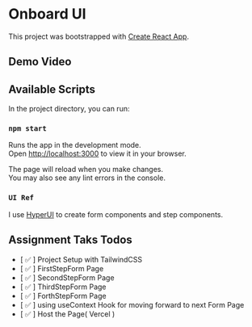 # Onboard UI

This project was bootstrapped with [Create React App](https://github.com/facebook/create-react-app).

## Demo Video

## Available Scripts

In the project directory, you can run:

### `npm start`

Runs the app in the development mode.\
Open [http://localhost:3000](http://localhost:3000) to view it in your browser.

The page will reload when you make changes.\
You may also see any lint errors in the console.

### `UI Ref`

I use [HyperUI](https://www.hyperui.dev/components/application-ui/steps) to create form components and step components.

## Assignment Taks Todos

- [ ✅ ] Project Setup with TailwindCSS
- [ ✅ ] FirstStepForm Page
- [ ✅ ] SecondStepForm Page
- [ ✅ ] ThirdStepForm Page
- [ ✅ ] ForthStepForm Page
- [ ✅ ] using useContext Hook for moving forward to next Form Page
- [ ✅ ] Host the Page( Vercel )
